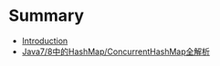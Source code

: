 # Summary

* [Introduction](README.md)
* [Java7/8中的HashMap/ConcurrentHashMap全解析](java/hashmap-concurrenthashmap-analysis-in-java7and8.md)

